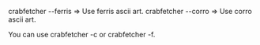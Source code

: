 crabfetcher --ferris => Use ferris ascii art.
crabfetcher --corro  => Use corro ascii art.

You can use crabfetcher -c or crabfetcher -f.
